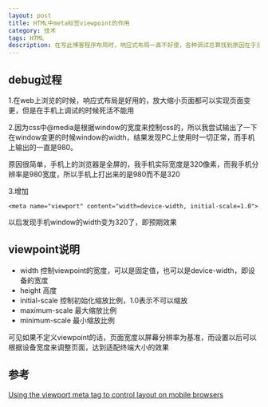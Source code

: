 ```yaml
---
layout: post
title: HTML中meta标签viewpoint的作用
category: 技术
tags: HTML
description: 在写此博客程序布局时，响应式布局一直不好使，各种调试总算找到原因在于没有写meta viewpoint标签，在此做一个总结，以免以后出问题
---
```


## debug过程
1.在web上浏览的时候，响应式布局是好用的，放大缩小页面都可以实现页面变更，但是在手机上调试的时候死活不能用

2.因为css中@media是根据window的宽度来控制css的，所以我尝试输出了一下在window变更的时候window的width，结果发现PC上使用时一切正常，而手机上输出的一直是980。

原因很简单，手机上的浏览器是全屏的，我手机实际宽度是320像素，而我手机分辨率是980宽度，所以手机上打出来的是980而不是320

3.增加

    <meta name="viewport" content="width=device-width, initial-scale=1.0">

以后发现手机window的width变为320了，即预期效果

##  viewpoint说明

- width 控制viewpoint的宽度，可以是固定值，也可以是device-width，即设备的宽度
- height 高度
- initial-scale 控制初始化缩放比例，1.0表示不可以缩放
- maximum-scale 最大缩放比例
- minimum-scale 最小缩放比例

可见如果不定义viewpoint的话，页面宽度以屏幕分辨率为基准，而设置以后可以根据设备宽度来调整页面，达到适配终端大小的效果

## 参考

[Using the viewport meta tag to control layout on mobile browsers](https://developer.mozilla.org/en-US/docs/Mobile/Viewport_meta_tag)
